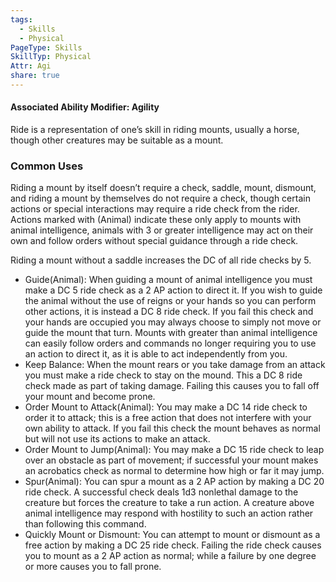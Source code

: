 ```yaml
---
tags:
  - Skills
  - Physical
PageType: Skills
SkillTyp: Physical
Attr: Agi
share: true
---
```


#### Associated Ability Modifier: Agility
Ride is a representation of one’s skill in riding mounts, usually a horse, though other creatures may be suitable as a mount.

### Common Uses
Riding a mount by itself doesn’t require a check, saddle, mount, dismount, and riding a mount by themselves do not require a check, though certain actions or special interactions may require a ride check from the rider. Actions marked with (Animal) indicate these only apply to mounts with animal intelligence, animals with 3 or greater intelligence may act on their own and follow orders without special guidance through a ride check.

Riding a mount without a saddle increases the DC of all ride checks by 5.

- Guide(Animal): When guiding a mount of animal intelligence you must make a DC 5 ride check as a 2 AP action to direct it. If you wish to guide the animal without the use of reigns or your hands so you can perform other actions, it is instead a DC 8 ride check. If you fail this check and your hands are occupied you may always choose to simply not move or guide the mount that turn. Mounts with greater than animal intelligence can easily follow orders and commands no longer requiring you to use an action to direct it, as it is able to act independently from you.
- Keep Balance: When the mount rears or you take damage from an attack you must make a ride check to stay on the mound. This a DC 8 ride check made as part of taking damage. Failing this causes you to fall off your mount and become prone.
- Order Mount to Attack(Animal): You may make a DC 14 ride check to order it to attack; this is a free action that does not interfere with your own ability to attack. If you fail this check the mount behaves as normal but will not use its actions to make an attack.
- Order Mount to Jump(Animal): You may make a DC 15 ride check to leap over an obstacle as part of movement; if successful your mount makes an acrobatics check as normal to determine how high or far it may jump.
- Spur(Animal): You can spur a mount as a 2 AP action by making a DC 20 ride check. A successful check deals 1d3 nonlethal damage to the creature but forces the creature to take a run action. A creature above animal intelligence may respond with hostility to such an action rather than following this command.
- Quickly Mount or Dismount: You can attempt to mount or dismount as a free action by making a DC 25 ride check. Failing the ride check causes you to mount as a 2 AP action as normal; while a failure by one degree or more causes you to fall prone.